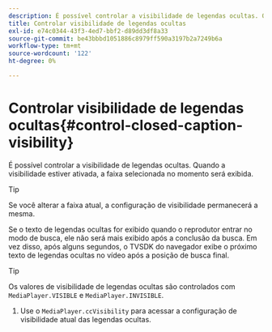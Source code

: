 ```yaml
---
description: É possível controlar a visibilidade de legendas ocultas. Quando a visibilidade estiver ativada, a faixa selecionada no momento será exibida.
title: Controlar visibilidade de legendas ocultas
exl-id: e74c0344-43f3-4ed7-bbf2-d89dd3df8a33
source-git-commit: be43bbbd1051886c8979ff590a3197b2a7249b6a
workflow-type: tm+mt
source-wordcount: '122'
ht-degree: 0%

---
```


# Controlar visibilidade de legendas ocultas{#control-closed-caption-visibility}

É possível controlar a visibilidade de legendas ocultas. Quando a visibilidade estiver ativada, a faixa selecionada no momento será exibida.

>[!TIP]
>
>Se você alterar a faixa atual, a configuração de visibilidade permanecerá a mesma.

Se o texto de legendas ocultas for exibido quando o reprodutor entrar no modo de busca, ele não será mais exibido após a conclusão da busca. Em vez disso, após alguns segundos, o TVSDK do navegador exibe o próximo texto de legendas ocultas no vídeo após a posição de busca final.

>[!TIP]
>
>Os valores de visibilidade de legendas ocultas são controlados com `MediaPlayer.VISIBLE` e `MediaPlayer.INVISIBLE`.

1. Use o `MediaPlayer.ccVisibility` para acessar a configuração de visibilidade atual das legendas ocultas.
